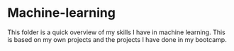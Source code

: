 # Machine-learning

This folder is a quick overview of my skills I have in machine learning. This is based on my own projects and the projects I have done in my bootcamp.
